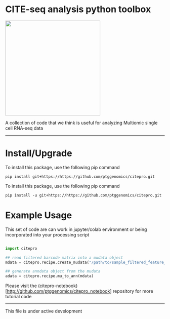 # CITE-seq analysis python toolbox

<img src="https://www.ptglab.com/img/logos/PTG_Genomics_logo.png" width = 300/>

A collection of code that we think is useful for analyzing Multiomic single cell RNA-seq data

----
# Install/Upgrade

To install this package, use the following pip command
```
pip install git+https://https://github.com/ptggenomics/citepro.git
```

To install this package, use the following pip command
```
pip install -u git+https://https://github.com/ptggenomics/citepro.git
```

# Example Usage
This set of code are can work in jupyter/colab environment or being incorporated into your processing script

```python

import citepro 

## read filtered barcode matrix into a mudata object
mdata = citepro.recipe.create_mudata("/path/to/sample_filtered_feature_barcode_matrix.h5", allow_file="/path/to/blocked_barcodes.txt")

## generate anndata object from the mudata
adata = citepro.recipe.mu_to_ann(mdata)

```

Please visit the (citepro-notebook)[http://github.com/ptggenomics/citepro_notebook] repository for more tutorial code


----


This file is under active development
